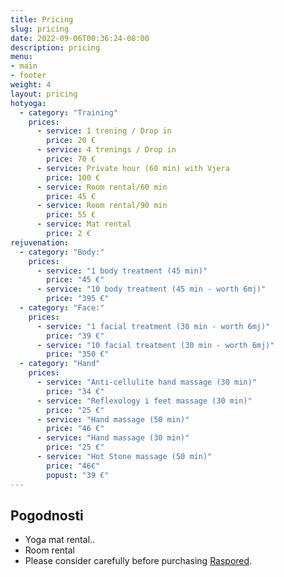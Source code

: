 ```yaml
---
title: Pricing
slug: pricing
date: 2022-09-06T00:36:24-08:00
description: pricing
menu:
- main
- footer
weight: 4
layout: pricing
hotyoga:
  - category: "Training"
    prices:
      - service: 1 trening / Drop in
        price: 20 €
      - service: 4 trenings / Drop in
        price: 70 €
      - service: Private hour (60 min) with Vjera
        price: 100 €
      - service: Room rental/60 min
        price: 45 €
      - service: Room rental/90 min
        price: 55 €
      - service: Mat rental
        price: 2 €
rejuvenation:
  - category: "Body:"
    prices:
      - service: "1 body treatment (45 min)"
        price: "45 €"
      - service: "10 body treatment (45 min - worth 6mj)"
        price: "395 €"
  - category: "Face:"
    prices:
      - service: "1 facial treatment (30 min - worth 6mj)"
        price: "39 €"
      - service: "10 facial treatment (30 min - worth 6mj)"
        price: "350 €"
  - category: "Hand"
    prices:
      - service: "Anti-cellulite hand massage (30 min)"
        price: "34 €"
      - service: "Reflexology i feet massage (30 min)"
        price: "25 €"
      - service: "Hand massage (50 min)"
        price: "46 €"
      - service: "Hand massage (30 min)"
        price: "25 €"
      - service: "Hot Stone massage (50 min)"
        price: "46€"
        popust: "39 €"
---
```


## Pogodnosti

* Yoga mat rental..
* Room rental
* Please consider carefully before purchasing [Raspored](/hot-yoga).
